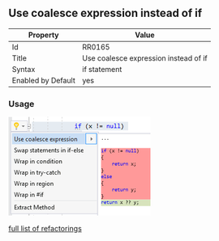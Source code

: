 ## Use coalesce expression instead of if

Property | Value
--- | --- 
Id | RR0165
Title | Use coalesce expression instead of if
Syntax | if statement
Enabled by Default | yes

### Usage

![Use coalesce expression instead of if](../../images/refactorings/UseCoalesceExpressionInsteadOfIf.png)

[full list of refactorings](Refactorings.md)
